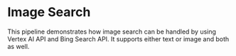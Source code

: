 # Image Search

This pipeline demonstrates how image search can be handled by using Vertex AI API and Bing Search API. It supports either text or image and both as well.
